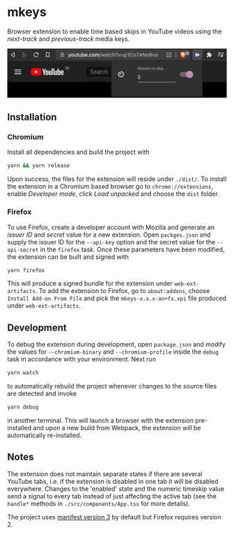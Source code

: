 # mkeys

Browser extension to enable time based skips in YouTube videos using the _next-track_ and _previous-track_ media keys.

<img src=".github/screenshot.png" width="600px">

## Installation

### Chromium
Install all dependencies and build the project with

```bash
yarn && yarn release
```

Upon success, the files for the extension will reside under `./dist/`. To install the extension in a Chromium based browser go to `chrome://extensions`, enable _Developer mode_, click _Load unpacked_ and choose the `dist` folder.

### Firefox
To use Firefox, create a developer account with Mozilla and generate an *issuer ID* and *secret* value for a new extension. Open `packges.json` and supply the issuer ID for the `--api-key` option and the secret value for the `--api-secret` in the `firefox` task. Once these parameters have been modified, the extension can be built and signed with



```bash
yarn firefox
```

This will produce a signed bundle for the extension under `web-ext-artifacts`. To add the extension to Firefox, go to `about:addons`, choose `Install Add-on From File` and pick the `mkeys-x.x.x-an+fx.xpi` file produced under `web-ext-artifacts`.

## Development
To debug the extension during development, open `package.json` and modify the values for `--chromium-binary` and `--chromium-profile` inside the `debug` task in accordance with your environment. Next run

```bash
yarn watch
```

to automatically rebuild the project whenever changes to the source files are detected and invoke

```bash
yarn debug
```

in another terminal. This will launch a browser with the extension pre-installed and upon a new build from Webpack, the extension will be automatically re-installed.

## Notes
The extension does not maintain separate states if there are several YouTube tabs, i.e. if the extension is disabled in one tab it will be disabled everywhere. Changes to the 'enabled' state and the numeric timeskip value send a signal to every tab instead of just affecting the active tab (see the `handle*` methods in `./src/components/App.tsx` for more details).

The project uses [manifest version 3](https://developer.chrome.com/docs/extensions/mv3/intro/mv3-overview/) by default but Firefox requires version 2.
